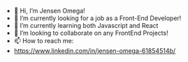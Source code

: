 - 👋 Hi, I’m Jensen Omega! 
- 👀 I’m currently looking for a job as a Front-End Developer! 
- 🌱 I’m currently learning both Javascript and React
- 💞️ I’m looking to collaborate on any FrontEnd Projects!
- 📫 How to reach me:
-   https://www.linkedin.com/in/jensen-omega-61854514b/

